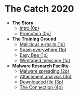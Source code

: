 # The Catch 2020

- **The Story**
    - [Intro (0p)](00-story/00-intro.md)
    - [Promotion (0p)](00-story/01-promotion.md)
- **The Training Ground**
    - [Malicious e-mails (1p)](01-training-ground/01-malicious-emails/README.md)
    - [Spam everywhere (1p)](01-training-ground/02-spam-everywhere/README.md)
    - [Easy Bee (1p)](01-training-ground/03-easy-bee/README.md)
    - [Wiretaped message (1p)](01-training-ground/04-wiretaped-message/README.md)
- **Malware Research Facility**
    - [Malware spreading (2p)](02-malware-research-facility/01-malware-spreading/README.md)
    - [Attachment analysis (3p)](02-malware-research-facility/02-attachment-analysis/README.md)
    - [Downloaded file (3p)](02-malware-research-facility/03-downloaded-file/README.md)
    - [The Connection (4p)](02-malware-research-facility/04-connection/README.md)